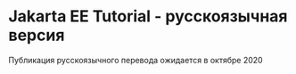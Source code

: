# Jakarta EE Tutorial - русскоязычная версия

Публикация русскоязычного перевода ожидается в октябре 2020
